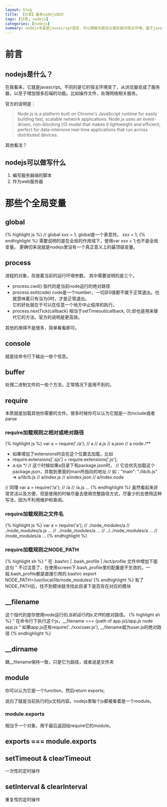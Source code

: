 ```yaml
---
layout: blog
title: 【分享】基本nodejs知识
tags: [分享, nodejs]
categories: [nodejs]
summary: nodejs本身是javascript语言，可以理解为是在以服务器为宿主环境，基于javascript进行的一次扩容
---
```

# 前言

## nodejs是什么？

在我看来，它就是javascript。不同的是它的宿主环境变了，从浏览器变成了服务器，以至于增加很多后端的功能。比如操作文件，处理网络相关服务。

官方的说明是：

> Node.js is a platform built on Chrome&apos;s JavaScript runtime for easily building fast, scalable network applications. Node.js uses an event-driven, non-blocking I/O model that makes it lightweight and efficient, perfect for data-intensive real-time applications that run across distributed devices.

其他看法？

## nodejs可以做写什么

1. 编写服务器端的脚本
2. 作为web服务器

# 那些个全局变量

## global
{% highlight js %}
// global xxx = 1; global是一个表意符。
xxx = 1;
{% endhighlight %}
需要说明的是在全局的作用域下，使用var xxx = 1;也不是全局变量。
更确切来说就是nodejs里没有一个真正意义上的最顶级变量。

## process
进程的对象，存放着当前的运行环境参数。
其中需要说明的是三个。

* process.cwd() 指代的是当前node运行的绝对路径
* process.exit(code) code是一个number，一切非0值都不属于正常退出。也就意味着只有当为0时，才是正常退出。  
  它的好处就在于可以在任意一个地方中止程序的执行。
* process.nextTick(callback) 相当于setTimeout(callback, 0);却也是用来替代它的方法。官方的说明是更高效。

其他的用得不是很多，简单看看即可。

## console

就是往命令行下输出一些个信息。

## buffer

处理二进制文件的一些个方法，正常情况下是用不到的。

## require

本质就是加载其他你需要的文件。很多时候你可以认为它就是一次include或者parse

### require加载规则之相对或绝对路径

{% highlight js %}
var a = require('./a');
// a
// a.js
// a.json
// a.node
/**
 * 如果增加了extensions时会在这个位置去加载，比如
 * require.extensions['.sjs'] = require.extensions['.js'];
 * a.sjs
 */
// 这个时候如果a目录下有package.json时，
// 它会优先加载这个package.json，并取到里面的main所指向的地址
// 如："main": "./lib/b.js" => a/lib/b.js
// a/index.js
// a/index.json
// a/index.node

// 同理
var a = require('/a');
// /a
// /a.js
...
{% endhighlight %}
虽然看起来非常灵活以及方便，但是使用的时候尽量去使用完整路径方式，尽量少的去使用这种写法，因为不利用维护和查阅。

### require加载规则之文件名
{% highlight js %}
var a = require('a');
// ./node_modules/a
// ./node_modules/a.js
...
// ../node_modules/a
...
// ../../node_modules/a
...
// /node_modules/a
...
{% endhighlight %}

### require加载规则之NODE_PATH

{% highlight sh %}
" 在 .bashrc | .bash_profile | /ect/profile 文件中增加下面这句
" 不过注意了，在使用screen下.bash_profile里的配置是不生效的，一般.bash_profile都是直接引用的.bashrc
export NODE_PATH=/usr/local/lib/node_modules/
{% endhighlight %}
有了NODE_PATH后，找不到模块就寻找此目录下是否存在对应的模块

## __filename

这个指代的是你使用node运行的*当前运行的js文件*的绝对路径。
{% highlight sh %}
" 在命令行下执行这个js，__filename === {path of app.js}/app.js
node app.js
" 如果app.js还有require('../xxx/user.js'), __filename就为user.js的绝对路径
{% endhighlight %}

## __dirname

跟__filename保持一致，只是它为路径，或者说是文件夹

## module

你可以认为它是一个function，然后return exports;

说白了就是当前执行的js文档内容。nodejs里每个js都被看着是一个module。

### module.exports

相当于一个对象，用于最后返回给require它的module。

## exports === module.exports

## setTimeout & clearTimeout

一次性的定时操作

## setInterval & clearInterval

重复性的定时操作
